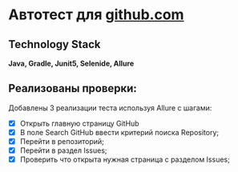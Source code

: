 # Автотест для [github.com](https://github.com/)

## Technology Stack

**Java, Gradle, Junit5, Selenide, Allure**

## Реализованы проверки:

Добавлены 3 реализации теста используя Allure с шагами: 
- [X] Открыть главную страницу GitHub
- [X] В поле Search GitHub ввести критерий поиска Repository;
- [X] Перейти в репозиторий;
- [X] Перейти в раздел Issues;
- [X] Проверить что открыта нужная страница с разделом Issues;
